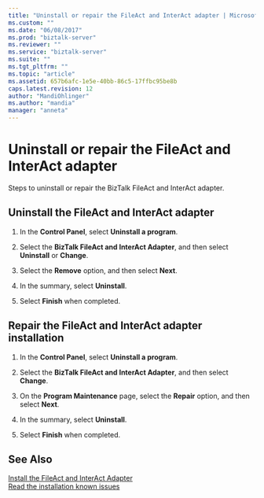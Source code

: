 ```yaml
---
title: "Uninstall or repair the FileAct and InterAct adapter | Microsoft Docs"
ms.custom: ""
ms.date: "06/08/2017"
ms.prod: "biztalk-server"
ms.reviewer: ""
ms.service: "biztalk-server"
ms.suite: ""
ms.tgt_pltfrm: ""
ms.topic: "article"
ms.assetid: 657b6afc-1e5e-40bb-86c5-17ffbc95be8b
caps.latest.revision: 12
author: "MandiOhlinger"
ms.author: "mandia"
manager: "anneta"
---
```

# Uninstall or repair the FileAct and InterAct adapter
Steps to uninstall or repair the BizTalk FileAct and InterAct adapter.  
  
## Uninstall the FileAct and InterAct adapter  
  
1.  In the **Control Panel**, select **Uninstall a program**.  
  
2.  Select the **BizTalk FileAct and InterAct Adapter**, and then select **Uninstall** or **Change**.  
  
3.  Select the **Remove** option, and then select **Next**.  
  
4.  In the summary, select **Uninstall**.  
  
5.  Select **Finish** when completed.

## Repair the FileAct and InterAct adapter installation  
  
1.  In the **Control Panel**, select **Uninstall a program**.  
  
2.  Select the **BizTalk FileAct and InterAct Adapter**, and then select **Change**.  
3.  On the **Program Maintenance** page, select the **Repair** option, and then select **Next**.  
  
4.  In the summary, select **Uninstall**.  
  
5.  Select **Finish** when completed.
  
## See Also  
[Install the FileAct and InterAct Adapter](../../adapters-and-accelerators/fileact-interact/install-the-fileact-and-interact-adapter.md)   
 [Read the installation known issues](../../adapters-and-accelerators/fileact-interact/read-the-installation-known-issues.md)